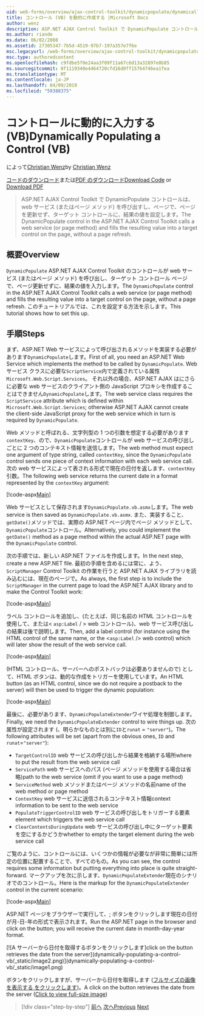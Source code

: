 ```yaml
---
uid: web-forms/overview/ajax-control-toolkit/dynamicpopulate/dynamically-populating-a-control-vb
title: コントロール (VB) を動的に作成する |Microsoft Docs
author: wenz
description: ASP.NET AJAX Control Toolkit で DynamicPopulate コントロールは、web サービス (またはページ メソッド) を呼び出すし、t のターゲット コントロールに、結果の値を入力しています.
ms.author: riande
ms.date: 06/02/2008
ms.assetid: 27305347-7b5d-4519-97b7-197a357e7f6e
msc.legacyurl: /web-forms/overview/ajax-control-toolkit/dynamicpopulate/dynamically-populating-a-control-vb
msc.type: authoredcontent
ms.openlocfilehash: c9fdbe5f0e24aa3f09f11a67c6d13a32897e8b85
ms.sourcegitcommit: 0f1119340e4464720cfd16d0ff15764746ea1fea
ms.translationtype: MT
ms.contentlocale: ja-JP
ms.lasthandoff: 04/09/2019
ms.locfileid: "59388375"
---
```

# <a name="dynamically-populating-a-control-vb"></a><span data-ttu-id="391c9-103">コントロールに動的に入力する (VB)</span><span class="sxs-lookup"><span data-stu-id="391c9-103">Dynamically Populating a Control (VB)</span></span>

<span data-ttu-id="391c9-104">によって[Christian Wenz](https://github.com/wenz)</span><span class="sxs-lookup"><span data-stu-id="391c9-104">by [Christian Wenz](https://github.com/wenz)</span></span>

<span data-ttu-id="391c9-105">[コードのダウンロード](http://download.microsoft.com/download/d/8/f/d8f2f6f9-1b7c-46ad-9252-e1fc81bdea3e/dynamicpopulate0.vb.zip)または[PDF のダウンロード](http://download.microsoft.com/download/b/6/a/b6ae89ee-df69-4c87-9bfb-ad1eb2b23373/dynamicpopulate0VB.pdf)</span><span class="sxs-lookup"><span data-stu-id="391c9-105">[Download Code](http://download.microsoft.com/download/d/8/f/d8f2f6f9-1b7c-46ad-9252-e1fc81bdea3e/dynamicpopulate0.vb.zip) or [Download PDF](http://download.microsoft.com/download/b/6/a/b6ae89ee-df69-4c87-9bfb-ad1eb2b23373/dynamicpopulate0VB.pdf)</span></span>

> <span data-ttu-id="391c9-106">ASP.NET AJAX Control Toolkit で DynamicPopulate コントロールは、web サービス (またはページ メソッド) を呼び出すし、ページで、ページを更新せず、ターゲット コントロールに、結果の値を設定します。</span><span class="sxs-lookup"><span data-stu-id="391c9-106">The DynamicPopulate control in the ASP.NET AJAX Control Toolkit calls a web service (or page method) and fills the resulting value into a target control on the page, without a page refresh.</span></span>


## <a name="overview"></a><span data-ttu-id="391c9-107">概要</span><span class="sxs-lookup"><span data-stu-id="391c9-107">Overview</span></span>

<span data-ttu-id="391c9-108">`DynamicPopulate` ASP.NET AJAX Control Toolkit のコントロールが web サービス (またはページ メソッド) を呼び出し、ターゲット コントロール ページで、ページ更新せずに、結果の値を入力します。</span><span class="sxs-lookup"><span data-stu-id="391c9-108">The `DynamicPopulate` control in the ASP.NET AJAX Control Toolkit calls a web service (or page method) and fills the resulting value into a target control on the page, without a page refresh.</span></span> <span data-ttu-id="391c9-109">このチュートリアルでは、これを設定する方法を示します。</span><span class="sxs-lookup"><span data-stu-id="391c9-109">This tutorial shows how to set this up.</span></span>

## <a name="steps"></a><span data-ttu-id="391c9-110">手順</span><span class="sxs-lookup"><span data-stu-id="391c9-110">Steps</span></span>

<span data-ttu-id="391c9-111">まず、ASP.NET Web サービスによって呼び出されるメソッドを実装する必要があります`DynamicPopulate`します。</span><span class="sxs-lookup"><span data-stu-id="391c9-111">First of all, you need an ASP.NET Web Service which implements the method to be called by `DynamicPopulate`.</span></span> <span data-ttu-id="391c9-112">Web サービス クラスに必要な`ScriptService`内で定義されている属性`Microsoft.Web.Script.Services`。 それ以外の場合、ASP.NET AJAX はにさらに必要な web サービスのクライアント側の JavaScript プロキシを作成することはできません`DynamicPopulate`します。</span><span class="sxs-lookup"><span data-stu-id="391c9-112">The web service class requires the `ScriptService` attribute which is defined within `Microsoft.Web.Script.Services`; otherwise ASP.NET AJAX cannot create the client-side JavaScript proxy for the web service which in turn is required by `DynamicPopulate`.</span></span>

<span data-ttu-id="391c9-113">Web メソッドと呼ばれる、文字列型の 1 つの引数を想定する必要があります`contextKey`、ので、`DynamicPopulate`コントロールが web サービスの呼び出しごとに 2 つのコンテキスト情報を送信します。</span><span class="sxs-lookup"><span data-stu-id="391c9-113">The web method must expect one argument of type string, called `contextKey`, since the `DynamicPopulate` control sends one piece of context information with each web service call.</span></span> <span data-ttu-id="391c9-114">次の web サービスによって表される形式で現在の日付を返します、`contextKey`引数。</span><span class="sxs-lookup"><span data-stu-id="391c9-114">The following web service returns the current date in a format represented by the `contextKey` argument:</span></span>

[!code-aspx[Main](dynamically-populating-a-control-vb/samples/sample1.aspx)]

<span data-ttu-id="391c9-115">Web サービスとして保存されます`DynamicPopulate.vb.asmx`します。</span><span class="sxs-lookup"><span data-stu-id="391c9-115">The web service is then saved as `DynamicPopulate.vb.asmx`.</span></span> <span data-ttu-id="391c9-116">また、実装すること、`getDate()`メソッドでは、実際の ASP.NET ページ内でページ メソッドとして、`DynamicPopulate`コントロール。</span><span class="sxs-lookup"><span data-stu-id="391c9-116">Alternatively, you could implement the `getDate()` method as a page method within the actual ASP.NET page with the `DynamicPopulate` control.</span></span>

<span data-ttu-id="391c9-117">次の手順では、新しい ASP.NET ファイルを作成します。</span><span class="sxs-lookup"><span data-stu-id="391c9-117">In the next step, create a new ASP.NET file.</span></span> <span data-ttu-id="391c9-118">最初の手順を含めるには常に、よう、 `ScriptManager` Control Toolkit の作業を行うと ASP.NET AJAX ライブラリを読み込むには、現在のページで。</span><span class="sxs-lookup"><span data-stu-id="391c9-118">As always, the first step is to include the `ScriptManager` in the current page to load the ASP.NET AJAX library and to make the Control Toolkit work:</span></span>

[!code-aspx[Main](dynamically-populating-a-control-vb/samples/sample2.aspx)]

<span data-ttu-id="391c9-119">ラベル コントロールを追加し、(たとえば、同じ名前の HTML コントロールを使用して、または&lt; `asp:Label`  / &gt; web コントロール)、web サービス呼び出しの結果は後で説明します。</span><span class="sxs-lookup"><span data-stu-id="391c9-119">Then, add a label control (for instance using the HTML control of the same name, or the &lt;`asp:Label` /&gt; web control) which will later show the result of the web service call.</span></span>

[!code-aspx[Main](dynamically-populating-a-control-vb/samples/sample3.aspx)]

<span data-ttu-id="391c9-120">(HTML コントロール、サーバーへのポストバックは必要ありませんので) として、HTML ボタンは、動的な作成をトリガーを使用しています。</span><span class="sxs-lookup"><span data-stu-id="391c9-120">An HTML button (as an HTML control, since we do not require a postback to the server) will then be used to trigger the dynamic population:</span></span>

[!code-aspx[Main](dynamically-populating-a-control-vb/samples/sample4.aspx)]

<span data-ttu-id="391c9-121">最後に、必要があります、`DynamicPopulateExtender`ワイヤ処理を制御します。</span><span class="sxs-lookup"><span data-stu-id="391c9-121">Finally, we need the `DynamicPopulateExtender` control to wire things up.</span></span> <span data-ttu-id="391c9-122">次の属性が設定されます (、明らかなものとは別に`ID`と`runat` = `"server"`)。</span><span class="sxs-lookup"><span data-stu-id="391c9-122">The following attributes will be set (apart from the obvious ones, `ID` and `runat`=`"server"`):</span></span>

- `TargetControlID` <span data-ttu-id="391c9-123">web サービスの呼び出しから結果を格納する場所</span><span class="sxs-lookup"><span data-stu-id="391c9-123">where to put the result from the web service call</span></span>
- `ServicePath` <span data-ttu-id="391c9-124">web サービスへのパス (ページ メソッドを使用する場合は省略)</span><span class="sxs-lookup"><span data-stu-id="391c9-124">path to the web service (omit if you want to use a page method)</span></span>
- `ServiceMethod` <span data-ttu-id="391c9-125">web メソッドまたはページ メソッドの名前</span><span class="sxs-lookup"><span data-stu-id="391c9-125">name of the web method or page method</span></span>
- `ContextKey` <span data-ttu-id="391c9-126">web サービスに送信されるコンテキスト情報</span><span class="sxs-lookup"><span data-stu-id="391c9-126">context information to be sent to the web service</span></span>
- `PopulateTriggerControlID` <span data-ttu-id="391c9-127">web サービスの呼び出しをトリガーする要素</span><span class="sxs-lookup"><span data-stu-id="391c9-127">element which triggers the web service call</span></span>
- `ClearContentsDuringUpdate` <span data-ttu-id="391c9-128">web サービスの呼び出し中にターゲット要素を空にするかどうか</span><span class="sxs-lookup"><span data-stu-id="391c9-128">whether to empty the target element during the web service call</span></span>

<span data-ttu-id="391c9-129">ご覧のように、コントロールには、いくつかの情報が必要なが非常に簡単には所定の位置に配置することで、すべてのもの。</span><span class="sxs-lookup"><span data-stu-id="391c9-129">As you can see, the control requires some information but putting everything into place is quite straight-forward.</span></span> <span data-ttu-id="391c9-130">マークアップを次に示します、`DynamicPopulateExtender`現在のシナリオでのコントロール。</span><span class="sxs-lookup"><span data-stu-id="391c9-130">Here is the markup for the `DynamicPopulateExtender` control in the current scenario:</span></span>

[!code-aspx[Main](dynamically-populating-a-control-vb/samples/sample5.aspx)]

<span data-ttu-id="391c9-131">ASP.NET ページをブラウザーで実行して、; ボタンをクリックします現在の日付が月-日-年の形式で表示されます。</span><span class="sxs-lookup"><span data-stu-id="391c9-131">Run the ASP.NET page in the browser and click on the button; you will receive the current date in month-day-year format.</span></span>


[![A <span data-ttu-id="391c9-132">サーバーから日付を取得するボタンをクリックします]</span><span class="sxs-lookup"><span data-stu-id="391c9-132">click on the button retrieves the date from the server]</span></span>(dynamically-populating-a-control-vb/_static/image2.png)](dynamically-populating-a-control-vb/_static/image1.png)

<span data-ttu-id="391c9-133">ボタンをクリックしますが、サーバーから日付を取得します ([フルサイズの画像を表示する をクリックします](dynamically-populating-a-control-vb/_static/image3.png))。</span><span class="sxs-lookup"><span data-stu-id="391c9-133">A click on the button retrieves the date from the server ([Click to view full-size image](dynamically-populating-a-control-vb/_static/image3.png))</span></span>

> [!div class="step-by-step"]
> <span data-ttu-id="391c9-134">[前へ](using-dynamicpopulate-with-a-user-control-and-javascript-cs.md)
> [次へ](dynamically-populating-a-control-using-javascript-code-vb.md)</span><span class="sxs-lookup"><span data-stu-id="391c9-134">[Previous](using-dynamicpopulate-with-a-user-control-and-javascript-cs.md)
[Next](dynamically-populating-a-control-using-javascript-code-vb.md)</span></span>
